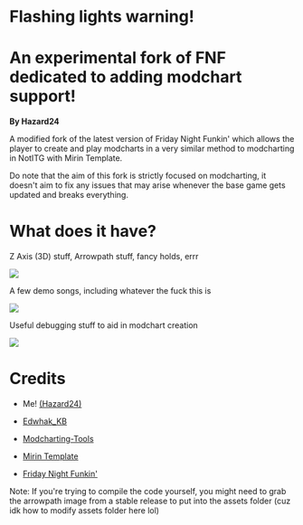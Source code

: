 # **Flashing lights warning!**


# An experimental fork of FNF dedicated to adding modchart support!
**By Hazard24**

A modified fork of the latest version of Friday Night Funkin' which allows the player to create and play modcharts in a very similar method to modcharting in NotITG with Mirin Template.

Do note that the aim of this fork is strictly focused on modcharting, it doesn't aim to fix any issues that may arise whenever the base game gets updated and breaks everything.


# What does it have?

Z Axis (3D) stuff, Arrowpath stuff, fancy holds, errr

![](https://github.com/Hazardous2468/Funkin_Hazard-Modcharting-Fork/blob/main/docs/example1.gif)

A few demo songs, including whatever the fuck this is

![](https://github.com/Hazardous2468/Funkin_Hazard-Modcharting-Fork/blob/main/docs/example2.gif)

Useful debugging stuff to aid in modchart creation

![](https://github.com/Hazardous2468/Funkin_Hazard-Modcharting-Fork/blob/main/docs/example3.gif)



# Credits

- Me! [(Hazard24)](https://linktr.ee/Hazard24)

- [Edwhak_KB](https://github.com/EdwhakKB)

- [Modcharting-Tools](https://github.com/TheZoroForce240/FNF-Modcharting-Tools)

- [Mirin Template](https://github.com/XeroOl/notitg-mirin)

- [Friday Night Funkin'](https://github.com/FunkinCrew/Funkin)






Note: If you're trying to compile the code yourself, you might need to grab the arrowpath image from a stable release to put into the assets folder (cuz idk how to modify assets folder here lol)

